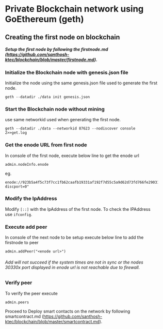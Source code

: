 # Private Blockchain network using GoEthereum (geth)

## Creating the first node on blockchain

##### Setup the first node by following the firstnode.md (https://github.com/santhosh-ktec/blockchain/blob/master/firstnode.md).

###  Initialize the Blockchain node with genesis.json file

Initialize the node using the same genesis.json file used to generate the first node. 
```
geth --datadir ./data init genesis.json
```

### Start the Blockchain node without mining

use same networkid used when generating the first node.

```
geth --datadir ./data --networkid 87623 --nodiscover console 2>>get.log
```
### Get the enode URL from first node

In console of the first node, execute below line to get the enode url 
```
admin.nodeInfo.enode
```
eg.
```
enode://923b5a4f5c73f7cc1fb62caafb19331af192f7d55c5a9d62d73fd766fe290317a40a28e2555a5a1462ed5d057367a7ff0cc6b472ff56607908035641a807b5eb@[::]:30303?discport=0"
```

### Modify the IpAddress
Modify ```[::]``` with the IpAddress of the first node. To check the IPAddress use ```ifconfig```.

### Execute add peer
In console of the next node to be setup execute below line to add the firstnode to peer 

```
admin.addPeer("<enode url>")
```
######  Add will not succeed if the system times are not in sync or the nodes 30330x port displayed in enode url is not reachable due to firewall.

### Verify peer

To verify the peer execute
```
admin.peers
```

Proceed to Deploy smart contacts on the network by following smartcontract.md (https://github.com/santhosh-ktec/blockchain/blob/master/smartcontract.md).